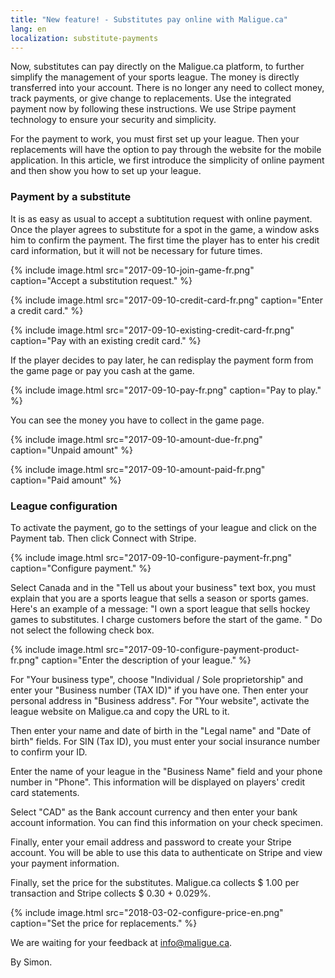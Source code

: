 ```yaml
---
title: "New feature! - Substitutes pay online with Maligue.ca"
lang: en
localization: substitute-payments
---
```

Now, substitutes can pay directly on the Maligue.ca platform, to further simplify the management of your sports league. The money is directly transferred into your account. There is no longer any need to collect money, track payments, or give change to replacements. Use the integrated payment now by following these instructions. We use Stripe payment technology to ensure your security and simplicity.

For the payment to work, you must first set up your league. Then your replacements will have the option to pay through the website for the mobile application. In this article, we first introduce the simplicity of online payment and then show you how to set up your league.

### Payment by a substitute

It is as easy as usual to accept a subtitution request with online payment. Once the player agrees to substitute for a spot in the game, a window asks him to confirm the payment. The first time the player has to enter his credit card information, but it will not be necessary for future times.

{% include image.html src="2017-09-10-join-game-fr.png" caption="Accept a substitution request." %}

{% include image.html src="2017-09-10-credit-card-fr.png" caption="Enter a credit card." %}

{% include image.html src="2017-09-10-existing-credit-card-fr.png" caption="Pay with an existing credit card." %}

If the player decides to pay later, he can redisplay the payment form from the game page or pay you cash at the game.

{% include image.html src="2017-09-10-pay-fr.png" caption="Pay to play." %}

You can see the money you have to collect in the game page.

{% include image.html src="2017-09-10-amount-due-fr.png" caption="Unpaid amount" %}

{% include image.html src="2017-09-10-amount-paid-fr.png" caption="Paid amount" %}

### League configuration

To activate the payment, go to the settings of your league and click on the Payment tab. Then click Connect with Stripe.

{% include image.html src="2017-09-10-configure-payment-fr.png" caption="Configure payment." %}

Select Canada and in the "Tell us about your business" text box, you must explain that you are a sports league that sells a season or sports games. Here's an example of a message: "I own a sport league that sells hockey games to substitutes. I charge customers before the start of the game. " Do not select the following check box.

{% include image.html src="2017-09-10-configure-payment-product-fr.png" caption="Enter the description of your league." %}

For "Your business type", choose "Individual / Sole proprietorship" and enter your "Business number (TAX ID)" if you have one. Then enter your personal address in "Business address". For "Your website", activate the league website on Maligue.ca and copy the URL to it.

Then enter your name and date of birth in the "Legal name" and "Date of birth" fields. For SIN (Tax ID), you must enter your social insurance number to confirm your ID.

Enter the name of your league in the "Business Name" field and your phone number in "Phone". This information will be displayed on players' credit card statements.

Select "CAD" as the Bank account currency and then enter your bank account information. You can find this information on your check specimen.

Finally, enter your email address and password to create your Stripe account. You will be able to use this data to authenticate on Stripe and view your payment information.

Finally, set the price for the substitutes. Maligue.ca collects $ 1.00 per transaction and Stripe collects $ 0.30 + 0.029%.

{% include image.html src="2018-03-02-configure-price-en.png" caption="Set the price for replacements." %}

We are waiting for your feedback at [info@maligue.ca](mailto:info@maligue.ca).

By Simon.
